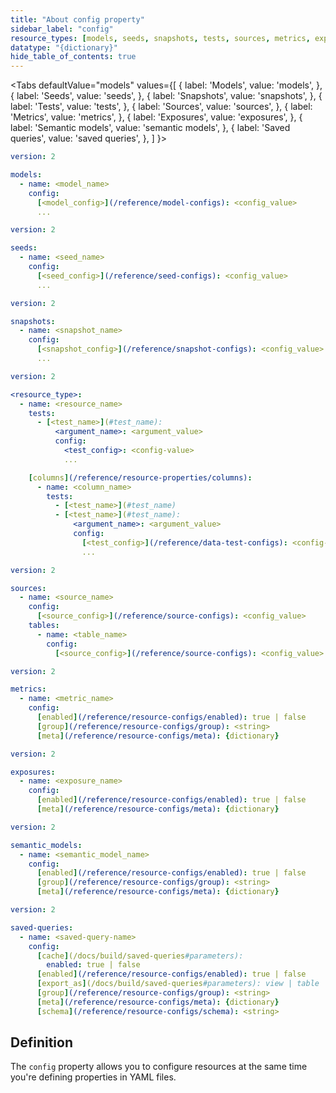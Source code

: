 ```yaml
---
title: "About config property"
sidebar_label: "config"
resource_types: [models, seeds, snapshots, tests, sources, metrics, exposures]
datatype: "{dictionary}"
hide_table_of_contents: true
---
```



<Tabs
  defaultValue="models"
  values={[
    { label: 'Models', value: 'models', },
    { label: 'Seeds', value: 'seeds', },
    { label: 'Snapshots', value: 'snapshots', },
    { label: 'Tests', value: 'tests', },
    { label: 'Sources', value: 'sources', },
    { label: 'Metrics', value: 'metrics', },
    { label: 'Exposures', value: 'exposures', },
    { label: 'Semantic models', value: 'semantic models', },
    { label: 'Saved queries', value: 'saved queries', },
  ]
}>

<TabItem value="models">

<File name='models/<filename>.yml'>

```yml
version: 2

models:
  - name: <model_name>
    config:
      [<model_config>](/reference/model-configs): <config_value>
      ...
```

</File>

</TabItem>

<TabItem value="seeds">

<File name='seeds/<filename>.yml'>

```yml
version: 2

seeds:
  - name: <seed_name>
    config:
      [<seed_config>](/reference/seed-configs): <config_value>
      ...
```

</File>

</TabItem>

<TabItem value="snapshots">

<File name='snapshots/<filename>.yml'>

```yml
version: 2

snapshots:
  - name: <snapshot_name>
    config:
      [<snapshot_config>](/reference/snapshot-configs): <config_value>
      ...
```

</File>

</TabItem>


<TabItem value="tests">

<File name='<resource_path>/<filename>.yml'>

```yml
version: 2

<resource_type>:
  - name: <resource_name>
    tests:
      - [<test_name>](#test_name):
          <argument_name>: <argument_value>
          config:
            <test_config>: <config-value>
            ...

    [columns](/reference/resource-properties/columns):
      - name: <column_name>
        tests:
          - [<test_name>](#test_name)
          - [<test_name>](#test_name):
              <argument_name>: <argument_value>
              config:
                [<test_config>](/reference/data-test-configs): <config-value>
                ...

```

</File>

</TabItem>

<TabItem value="sources">


<File name='models/<filename>.yml'>

```yml
version: 2

sources:
  - name: <source_name>
    config:
      [<source_config>](/reference/source-configs): <config_value>
    tables:
      - name: <table_name>
        config:
          [<source_config>](/reference/source-configs): <config_value>
```

</File>

</TabItem>

<TabItem value="metrics">

<File name='models/<filename>.yml'>

```yml
version: 2

metrics:
  - name: <metric_name>
    config:
      [enabled](/reference/resource-configs/enabled): true | false
      [group](/reference/resource-configs/group): <string>
      [meta](/reference/resource-configs/meta): {dictionary}
```

</File>

</TabItem>

<TabItem value="exposures">

<File name='models/<filename>.yml'>

```yml
version: 2

exposures:
  - name: <exposure_name>
    config:
      [enabled](/reference/resource-configs/enabled): true | false
      [meta](/reference/resource-configs/meta): {dictionary}
```

</File>

</TabItem>

<TabItem value="semantic models">

<File name='models/<filename>.yml'>

```yml
version: 2

semantic_models:
  - name: <semantic_model_name>
    config:
      [enabled](/reference/resource-configs/enabled): true | false
      [group](/reference/resource-configs/group): <string>
      [meta](/reference/resource-configs/meta): {dictionary}
```

</File>

</TabItem>

<TabItem value="saved queries">

<File name='models/<filename>.yml'>

```yml
version: 2

saved-queries:
  - name: <saved-query-name>
    config:
      [cache](/docs/build/saved-queries#parameters): 
        enabled: true | false
      [enabled](/reference/resource-configs/enabled): true | false
      [export_as](/docs/build/saved-queries#parameters): view | table 
      [group](/reference/resource-configs/group): <string>
      [meta](/reference/resource-configs/meta): {dictionary}
      [schema](/reference/resource-configs/schema): <string>
```

</File>

</TabItem>

</Tabs>

## Definition
The `config` property allows you to configure resources at the same time you're defining properties in YAML files.
